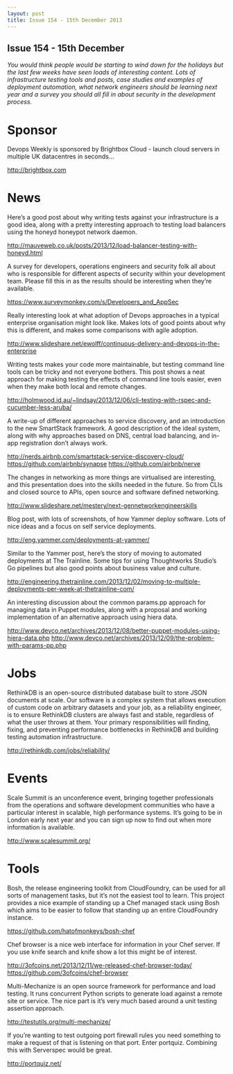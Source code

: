 ```yaml
---
layout: post
title: Issue 154 - 15th December 2013
---
```


## Issue 154 - 15th December

_You would think people would be starting to wind down for the holidays but the last few weeks have seen loads of interesting content. Lots of infrastructure testing tools and posts, case studies and examples of deployment automation, what network engineers should be learning next year and a survey you should all fill in about security in the development process._


Sponsor
======

Devops Weekly is sponsored by Brightbox Cloud - launch cloud servers in multiple UK datacentres in seconds...

http://brightbox.com


News
====

Here’s a good post about why writing tests against your infrastructure is a good idea, along with a pretty interesting approach to testing load balancers using the honeyd honeypot network daemon.

http://mauveweb.co.uk/posts/2013/12/load-balancer-testing-with-honeyd.html


A survey for developers, operations engineers and security folk all about who is responsible for different  aspects of security within your development team. Please fill this in as the results should be interesting when they’re available.

https://www.surveymonkey.com/s/Developers_and_AppSec


Really interesting look at what adoption of Devops approaches in a typical enterprise organisation might look like. Makes lots of good points about why this is different, and makes some comparisons with agile adoption.

http://www.slideshare.net/ewolff/continuous-delivery-and-devops-in-the-enterprise


Writing tests makes your code more maintainable, but testing command line tools can be tricky and not everyone bothers. This post shows a neat approach for making testing the effects of command line tools easier, even when they make both local and remote changes.

http://holmwood.id.au/~lindsay/2013/12/06/cli-testing-with-rspec-and-cucumber-less-aruba/


A write-up of different approaches to service discovery, and an introduction to the new SmartStack framework. A good description of the ideal system, along with why approaches based on DNS, central load balancing, and in-app registration don’t always work.

http://nerds.airbnb.com/smartstack-service-discovery-cloud/
https://github.com/airbnb/synapse
https://github.com/airbnb/nerve


The changes in networking as more things are virtualised are interesting, and this presentation does into the skills needed in the future. So from CLIs and closed source to APIs, open source and software defined networking.

http://www.slideshare.net/mestery/next-gennetworkengineerskills


Blog post, with lots of screenshots, of how Yammer deploy software. Lots of nice ideas and a focus on self service deployments.

http://eng.yammer.com/deployments-at-yammer/


Similar to the Yammer post, here’s the story of moving to automated deployments at The Trainline. Some tips for using Thoughtworks Studio’s Go pipelines but also good points about business value and culture.

http://engineering.thetrainline.com/2013/12/02/moving-to-multiple-deployments-per-week-at-thetrainline-com/


An interesting discussion about the common params.pp approach for managing data in Puppet modules, along with a proposal and working implementation of an alternative approach using hiera data.

http://www.devco.net/archives/2013/12/08/better-puppet-modules-using-hiera-data.php
http://www.devco.net/archives/2013/12/09/the-problem-with-params-pp.php



Jobs
====

RethinkDB is an open-source distributed database built to store JSON documents at scale. Our software is a complex system that allows execution of custom code on arbitrary datasets and your job, as a reliability engineer, is to ensure RethinkDB clusters are always fast and stable, regardless of what the user throws at them. Your primary responsibilities will finding, fixing, and preventing performance bottlenecks in RethinkDB and building testing automation infrastructure.

http://rethinkdb.com/jobs/reliability/


Events
=====

Scale Summit is an unconference event, bringing together professionals from the operations and software development communities who have a particular interest in scalable, high performance systems. It’s going to be in London early next year and you can sign up now to find out when more information is available.

http://www.scalesummit.org/


Tools
====

Bosh, the release engineering toolkit from CloudFoundry, can be used for all sorts of management tasks, but it’s not the easiest tool to learn. This project provides a nice example of standing up a Chef managed stack using Bosh which aims to be easier to follow that standing up an entire CloudFoundry instance.

https://github.com/hatofmonkeys/bosh-chef


Chef browser is a nice web interface for information in your Chef server. If you use knife search and knife show a lot this might be of interest.

http://3ofcoins.net/2013/12/11/we-released-chef-browser-today/
https://github.com/3ofcoins/chef-browser


Multi-Mechanize is an open source framework for performance and load testing. It runs concurrent Python scripts to generate load against a remote site or service. The nice part is it’s very much based around a unit testing assertion approach.

http://testutils.org/multi-mechanize/


If you’re wanting to test outgoing port firewall rules you need something to make a request of that is listening on that port. Enter portquiz. Combining this with Serverspec would be great.

http://portquiz.net/ 
